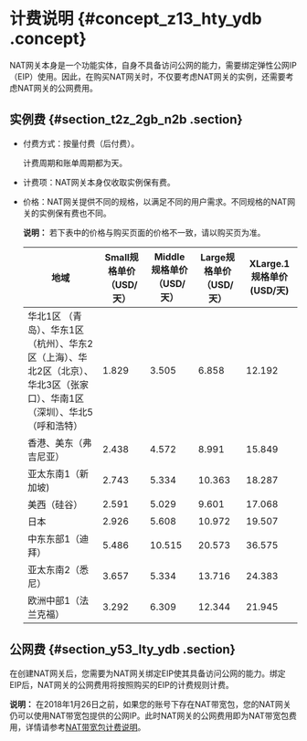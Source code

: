 # 计费说明 {#concept_z13_hty_ydb .concept}

NAT网关本身是一个功能实体，自身不具备访问公网的能力，需要绑定弹性公网IP（EIP）使用。因此，在购买NAT网关时，不仅要考虑NAT网关的实例，还需要考虑NAT网关的公网费用。

## 实例费 {#section_t2z_2gb_n2b .section}

-   付费方式：按量付费（后付费）。

    计费周期和账单周期都为天。

-   计费项：NAT网关本身仅收取实例保有费。
-   价格：NAT网关提供不同的规格，以满足不同的用户需求。不同规格的NAT网关的实例保有费也不同。

    **说明：** 若下表中的价格与购买页面的价格不一致，请以购买页为准。

    |地域|Small规格单价（USD/天）|Middle规格单价（USD/天）|Large规格单价（USD/天）|XLarge.1规格单价 \(USD/天\)|
    |--|----------------|-----------------|----------------|----------------------|
    |华北1区 （青岛）、华东1区（杭州）、华东2区（上海）、华北2区（北京）、华北3区（张家口）、华南1区（深圳）、华北5（呼和浩特）|1.829|3.505|6.858|12.192|
    |香港、美东（弗吉尼亚）|2.438|4.572|8.991|15.849|
    |亚太东南1（新加坡\)|2.743|5.334|10.363|18.287|
    |美西（硅谷）|2.591|5.029|9.601|17.068|
    |日本|2.926|5.608|10.972|19.507|
    |中东东部1（迪拜）|5.486|10.515|20.573|36.575|
    |亚太东南2（悉尼）|3.657|5.334|13.716|24.383|
    |欧洲中部1（法兰克福）|3.292|6.309|12.344|21.945|


## 公网费 {#section_y53_lty_ydb .section}

在创建NAT网关后，您需要为NAT网关绑定EIP使其具备访问公网的能力。绑定EIP后，NAT网关的公网费用将按照购买的EIP的计费规则计费。

**说明：** 在2018年1月26日之前，如果您的账号下存在NAT带宽包，您的NAT网关仍可以使用NAT带宽包提供的公网IP。此时NAT网关的公网费用即为NAT带宽包费用，详情请参考[NAT带宽包计费说明](../../../../intl.zh-CN/NAT网关带宽包/NAT带宽包计费说明.md#)。

